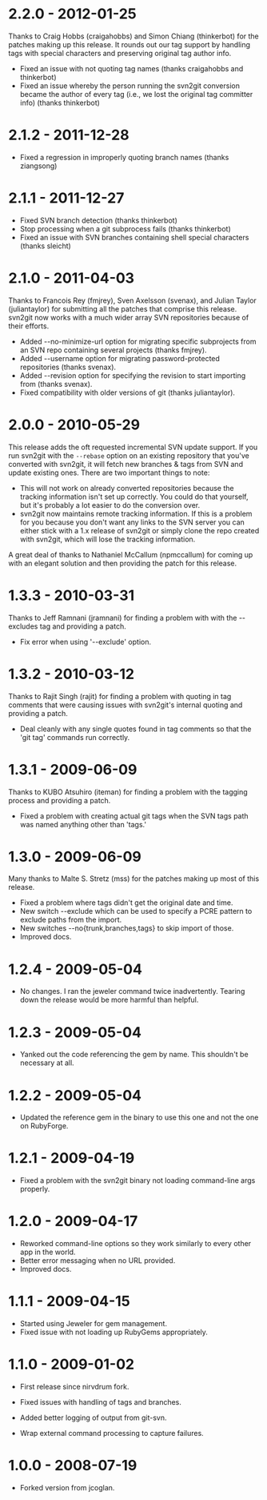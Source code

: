 # 2.2.0 - 2012-01-25

  Thanks to Craig Hobbs (craigahobbs) and Simon Chiang (thinkerbot) for the patches making up this release.
  It rounds out our tag support by handling tags with special characters and preserving original tag author info.

  * Fixed an issue with not quoting tag names (thanks craigahobbs and thinkerbot)
  * Fixed an issue whereby the person running the svn2git conversion became the author of every tag (i.e., we lost the
  original tag committer info) (thanks thinkerbot)

# 2.1.2 - 2011-12-28

  * Fixed a regression in improperly quoting branch names (thanks ziangsong)

# 2.1.1 - 2011-12-27

  * Fixed SVN branch detection (thanks thinkerbot)
  * Stop processing when a git subprocess fails (thanks thinkerbot)
  * Fixed an issue with SVN branches containing shell special characters (thanks sleicht)

# 2.1.0 - 2011-04-03

  Thanks to Francois Rey (fmjrey), Sven Axelsson (svenax), and Julian Taylor (juliantaylor) for submitting all the patches
  that comprise this release.  svn2git now works with a much wider array SVN repositories because of their efforts.
  
  * Added --no-minimize-url option for migrating specific subprojects from an SVN repo containing several projects (thanks fmjrey).
  * Added --username option for migrating password-protected repositories (thanks svenax).
  * Added --revision option for specifying the revision to start importing from (thanks svenax).
  * Fixed compatibility with older versions of git (thanks juliantaylor).

# 2.0.0 - 2010-05-29

  This release adds the oft requested incremental SVN update support.  If you run svn2git with the `--rebase` option on an existing
  repository that you've converted with svn2git, it will fetch new branches & tags from SVN and update existing ones.  There are
  two important things to note:

  * This will not work on already converted repositories because the tracking information isn't set up correctly.  You could do that
  yourself, but it's probably a lot easier to do the conversion over.
  * svn2git now maintains remote tracking information.  If this is a problem for you because you don't want any links to the SVN server
  you can either stick with a 1.x release of svn2git or simply clone the repo created with svn2git, which will lose the tracking information.

  A great deal of thanks to Nathaniel McCallum (npmccallum) for coming up with an elegant solution and then providing the patch for this release.

# 1.3.3 - 2010-03-31

  Thanks to Jeff Ramnani (jramnani) for finding a problem with with the --excludes tag and providing a patch.

  * Fix error when using '--exclude' option.

# 1.3.2 - 2010-03-12

  Thanks to Rajit Singh (rajit) for finding a problem with quoting in tag comments that were causing issues with svn2git's internal
  quoting and providing a patch.

  * Deal cleanly with any single quotes found in tag comments so that the 'git tag' commands run correctly.

# 1.3.1 - 2009-06-09

  Thanks to KUBO Atsuhiro (iteman) for finding a problem with the tagging process and providing a patch.
  
  * Fixed a problem with creating actual git tags when the SVN tags path was named anything other than 'tags.'

# 1.3.0 - 2009-06-09

  Many thanks to Malte S. Stretz (mss) for the patches making up most of this release.

  * Fixed a problem where tags didn't get the original date and time.
  * New switch --exclude which can be used to specify a PCRE pattern to exclude paths from the import.
  * New switches --no{trunk,branches,tags} to skip import of those.
  * Improved docs.

# 1.2.4 - 2009-05-04

  * No changes.  I ran the jeweler command twice inadvertently.  Tearing down the release would be more harmful than helpful.

# 1.2.3 - 2009-05-04

  * Yanked out the code referencing the gem by name.  This shouldn't be necessary at all.

# 1.2.2 - 2009-05-04

  * Updated the reference gem in the binary to use this one and not the one on RubyForge.

# 1.2.1 - 2009-04-19

  * Fixed a problem with the svn2git binary not loading command-line args properly.

# 1.2.0 - 2009-04-17

  * Reworked command-line options so they work similarly to every other app in the world.
  * Better error messaging when no URL provided.
  * Improved docs.

# 1.1.1 - 2009-04-15
  
  * Started using Jeweler for gem management.
  * Fixed issue with not loading up RubyGems appropriately.

# 1.1.0 - 2009-01-02

  * First release since nirvdrum fork.
  
  * Fixed issues with handling of tags and branches.
  * Added better logging of output from git-svn.
  * Wrap external command processing to capture failures.

# 1.0.0 - 2008-07-19

  * Forked version from jcoglan.
